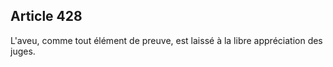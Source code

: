 Article 428
----
L'aveu, comme tout élément de preuve, est laissé à la libre appréciation des
juges.
